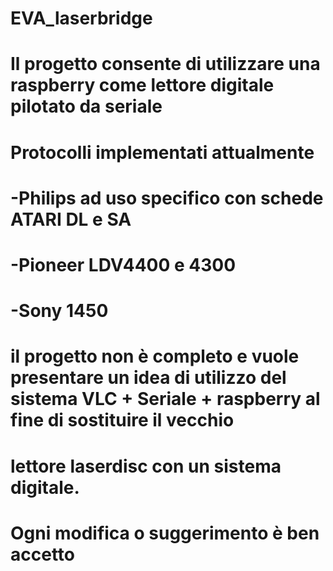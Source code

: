 # EVA_laserbridge
# Il progetto consente di utilizzare una raspberry come lettore digitale pilotato da seriale
# Protocolli implementati attualmente 
# -Philips ad uso specifico con schede ATARI DL e SA
# -Pioneer LDV4400 e 4300
# -Sony 1450
# il progetto non è completo e vuole presentare un idea di utilizzo del sistema VLC + Seriale + raspberry al fine di sostituire il vecchio
# lettore laserdisc con un sistema digitale.
# Ogni modifica o suggerimento è ben accetto

